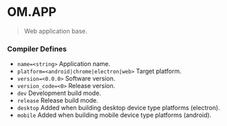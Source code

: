 
# OM.APP

> Web application base.



### Compiler Defines

* `name=<string>` Application name.
* `platform=<android|chrome|electron|web>` Target platform.
* `version=<0.0.0>` Software version.
* `version_code=<0>` Release version.
* `dev` Development build mode.
* `release` Release build mode.
* `desktop` Added when building desktop device type platforms (electron).
* `mobile` Added when building mobile device type platforms (android).
